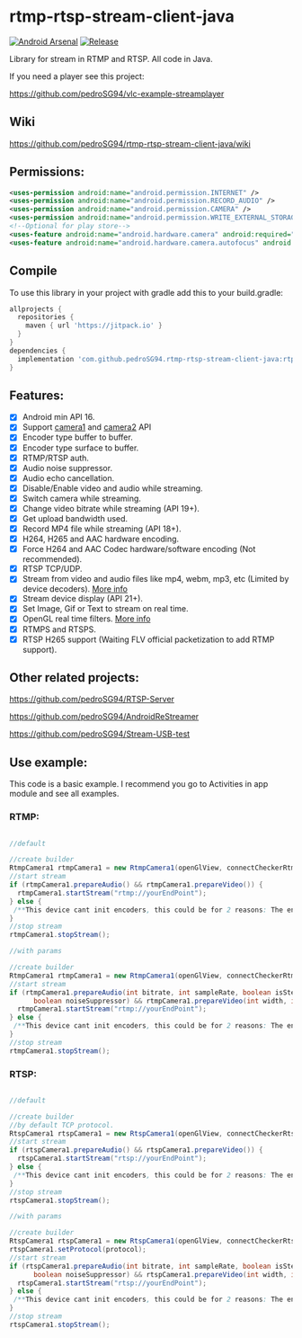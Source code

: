 # rtmp-rtsp-stream-client-java

[![Android Arsenal](https://img.shields.io/badge/Android%20Arsenal-rtmp%20rtsp%20stream%20client%20java-green.svg?style=true)](https://android-arsenal.com/details/1/5333)
[![Release](https://jitpack.io/v/pedroSG94/rtmp-rtsp-stream-client-java.svg)](https://jitpack.io/#pedroSG94/rtmp-rtsp-stream-client-java)

Library for stream in RTMP and RTSP. All code in Java.

If you need a player see this project:

https://github.com/pedroSG94/vlc-example-streamplayer

## Wiki

https://github.com/pedroSG94/rtmp-rtsp-stream-client-java/wiki

## Permissions:

```xml
<uses-permission android:name="android.permission.INTERNET" />
<uses-permission android:name="android.permission.RECORD_AUDIO" />
<uses-permission android:name="android.permission.CAMERA" />
<uses-permission android:name="android.permission.WRITE_EXTERNAL_STORAGE" />
<!--Optional for play store-->
<uses-feature android:name="android.hardware.camera" android:required="false" />
<uses-feature android:name="android.hardware.camera.autofocus" android:required="false" />
```

## Compile

To use this library in your project with gradle add this to your build.gradle:

```gradle
allprojects {
  repositories {
    maven { url 'https://jitpack.io' }
  }
}
dependencies {
  implementation 'com.github.pedroSG94.rtmp-rtsp-stream-client-java:rtplibrary:1.9.6'
}

```

## Features:

- [x] Android min API 16.
- [x] Support [camera1](https://developer.android.com/reference/android/hardware/Camera.html) and [camera2](https://developer.android.com/reference/android/hardware/camera2/package-summary.html) API
- [x] Encoder type buffer to buffer.
- [x] Encoder type surface to buffer.
- [x] RTMP/RTSP auth.
- [x] Audio noise suppressor.
- [x] Audio echo cancellation.
- [x] Disable/Enable video and audio while streaming.
- [x] Switch camera while streaming.
- [x] Change video bitrate while streaming (API 19+).
- [X] Get upload bandwidth used.
- [X] Record MP4 file while streaming (API 18+).
- [x] H264, H265 and AAC hardware encoding.
- [x] Force H264 and AAC Codec hardware/software encoding (Not recommended).
- [x] RTSP TCP/UDP.
- [x] Stream from video and audio files like mp4, webm, mp3, etc (Limited by device decoders). [More info](https://github.com/pedroSG94/rtmp-rtsp-stream-client-java/wiki/Stream-from-file)
- [x] Stream device display (API 21+).
- [X] Set Image, Gif or Text to stream on real time.
- [X] OpenGL real time filters. [More info](https://github.com/pedroSG94/rtmp-rtsp-stream-client-java/wiki/Real-time-filters)
- [X] RTMPS and RTSPS.
- [X] RTSP H265 support (Waiting FLV official packetization to add RTMP support).

## Other related projects:

https://github.com/pedroSG94/RTSP-Server

https://github.com/pedroSG94/AndroidReStreamer

https://github.com/pedroSG94/Stream-USB-test

## Use example:

This code is a basic example.
I recommend you go to Activities in app module and see all examples.

### RTMP:

```java

//default

//create builder
RtmpCamera1 rtmpCamera1 = new RtmpCamera1(openGlView, connectCheckerRtmp);
//start stream
if (rtmpCamera1.prepareAudio() && rtmpCamera1.prepareVideo()) {
  rtmpCamera1.startStream("rtmp://yourEndPoint");
} else {
 /**This device cant init encoders, this could be for 2 reasons: The encoder selected doesnt support any configuration setted or your device hasnt a H264 or AAC encoder (in this case you can see log error valid encoder not found)*/
}
//stop stream
rtmpCamera1.stopStream();

//with params

//create builder
RtmpCamera1 rtmpCamera1 = new RtmpCamera1(openGlView, connectCheckerRtmp);
//start stream
if (rtmpCamera1.prepareAudio(int bitrate, int sampleRate, boolean isStereo, boolean echoCanceler,
      boolean noiseSuppressor) && rtmpCamera1.prepareVideo(int width, int height, int fps, int bitrate, int rotation)) {
  rtmpCamera1.startStream("rtmp://yourEndPoint");
} else {
 /**This device cant init encoders, this could be for 2 reasons: The encoder selected doesnt support any configuration setted or your device hasnt a H264 or AAC encoder (in this case you can see log error valid encoder not found)*/
}
//stop stream
rtmpCamera1.stopStream();

```

### RTSP:

```java

//default

//create builder
//by default TCP protocol.
RtspCamera1 rtspCamera1 = new RtspCamera1(openGlView, connectCheckerRtsp);
//start stream
if (rtspCamera1.prepareAudio() && rtspCamera1.prepareVideo()) {
  rtspCamera1.startStream("rtsp://yourEndPoint");
} else {
 /**This device cant init encoders, this could be for 2 reasons: The encoder selected doesnt support any configuration setted or your device hasnt a H264 or AAC encoder (in this case you can see log error valid encoder not found)*/
}
//stop stream
rtspCamera1.stopStream();

//with params

//create builder
RtspCamera1 rtspCamera1 = new RtspCamera1(openGlView, connectCheckerRtsp);
rtspCamera1.setProtocol(protocol);
//start stream
if (rtspCamera1.prepareAudio(int bitrate, int sampleRate, boolean isStereo, boolean echoCanceler,
      boolean noiseSuppressor) && rtspCamera1.prepareVideo(int width, int height, int fps, int bitrate, int rotation)) {
  rtspCamera1.startStream("rtsp://yourEndPoint");
} else {
 /**This device cant init encoders, this could be for 2 reasons: The encoder selected doesnt support any configuration setted or your device hasnt a H264 or AAC encoder (in this case you can see log error valid encoder not found)*/
}
//stop stream
rtspCamera1.stopStream();

```
